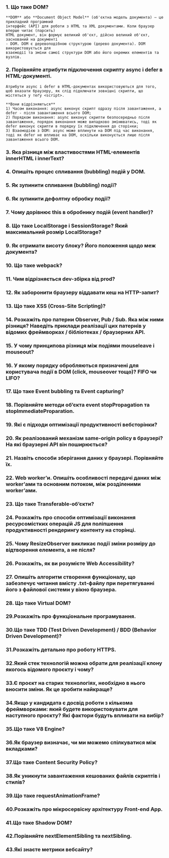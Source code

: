 ### 1. Що таке DOM?
    **DOM** або **Document Object Model** (об'єктна модель документа) – це прикладний програмний
    інтерфейс (API) для роботи з HTML та XML документами. Коли браузер вперше читає (парсить) 
    HTML документ, він формує великий об'єкт, дійсно великий об'єкт, заснований на документі
    - DOM. DOM є деревоподібною структурою (дерево документа). DOM використовується для
    взаємодії та зміни самої структури DOM або його окремих елементів та вузлів.

### 2. Порівняйте атрибути підключення скрипту async і defer в HTML-документі.
    Атрибути async і defer в HTML-документах використовуються для того, щоб вказати браузеру, як слід підключати зовнішні скрипти, що містяться у теґу <script>. 

    **Вони відрізняються**
    1) Часом виконання: async виконує скрипт одразу після завантаження, а defer - після завантаження всього DOM;
    2) Порядком виконання: async виконує скрипти безпосередньо після завантаження, порядок виконання може випадково змінюватись, тоді як defer виконує скрипти в порядку їх підключення до сторінки;
    3) Взаємодією з DOM: async може вплинути на DOM під час виконання, тоді як defer не впливає на DOM, оскільки виконується лише після завантаження всього DOM.

### 3. Яка різниця між властивостями HTML-елементів innerHTML і innerText?

### 4. Опишіть процес спливання (bubbling) подій у DOM.

### 5. Як зупинити спливання (bubbling) події?

### 6. Як зупинити дефолтну обробку події?

### 7. Чому дорівнює this в обробнику подій (event handler)?

### 8. Що таке LocalStorage і SessionStorage? Який максимальний розмір LocalStorage?

### 9. Як отримати висоту блоку? Його положення щодо меж документа?

### 10. Що таке webpack?

### 11. Чим відрізняється dev-збірка від prod?

### 12. Як заборонити браузеру віддавати кеш на HTTP-запит?

### 13. Що таке XSS (Cross-Site Scripting)?

### 14. Розкажіть про патерни Observer, Pub / Sub. Яка між ними різниця? Наведіть приклади реалізації цих патернів у відомих фреймворках / бібліотеках / браузерних API.

### 15. У чому принципова різниця між подіями mouseleave і mouseout?
### 16. У якому порядку обробляються призначені для користувача події в DOM (click, mouseover тощо)? FIFO чи LIFO?
### 17. Що таке Event bubbling та Event capturing?
### 18. Порівняйте методи об’єкта event stopPropagation та stopImmediateProparation.
### 19. Які є підходи оптимізації продуктивності вебсторінки?
### 20. Як реалізований механізм same-origin policy в браузері? На які браузерні API він поширюється?
### 21. Назвіть способи зберігання даних у браузері. Порівняйте їх.
### 22. Web worker’и. Опишіть особливості передачі даних між worker’ами та основним потоком, між розділеними worker’ами.
### 23. Що таке Transferable-об’єкти?
### 24. Розкажіть про способи оптимізації виконання ресурсомістких операцій JS для поліпшення продуктивності рендерингу контенту на сторінці.
### 25. Чому ResizeObserver викликає події зміни розміру до відтворення елемента, а не після?
### 26. Розкажіть, як ви розумієте Web Accessibility?
### 27. Опишіть алгоритм створення функціоналу, що забезпечує читання вмісту .txt-файлу при перетягуванні його з файлової системи у вікно браузера.
### 28. Що таке Virtual DOM?
### 29.Розкажіть про функціональне програмування.
### 30.Що таке TDD (Test Driven Development) / BDD (Behavior Driven Development)?
### 31.Розкажіть детально про роботу HTTPS.
### 32.Який стек технологій можна обрати для реалізації клону якогось відомого проєкту і чому?
### 33.Є проєкт на старих технологіях, необхідно в нього вносити зміни. Як це зробити найкраще?
### 34.Якщо у кандидата є досвід роботи з кількома фреймворками: який будете використовувати для наступного проєкту? Які фактори будуть впливати на вибір?
### 35.Що таке V8 Engine?
### 36.Як браузер визначає, чи ми можемо спілкуватися між вкладками?
### 37.Що таке Content Security Policy?
### 38.Як уникнути завантаження кешованих файлів скриптів і стилів?
### 39.Що таке requestAnimationFrame?
### 40.Розкажіть про мікросервісну архітектуру Front-end App.
### 41.Що таке Shadow DOM?
### 42.Порівняйте nextElementSibling та nextSibling.
### 43.Які знаєте метрики вебсайту?
